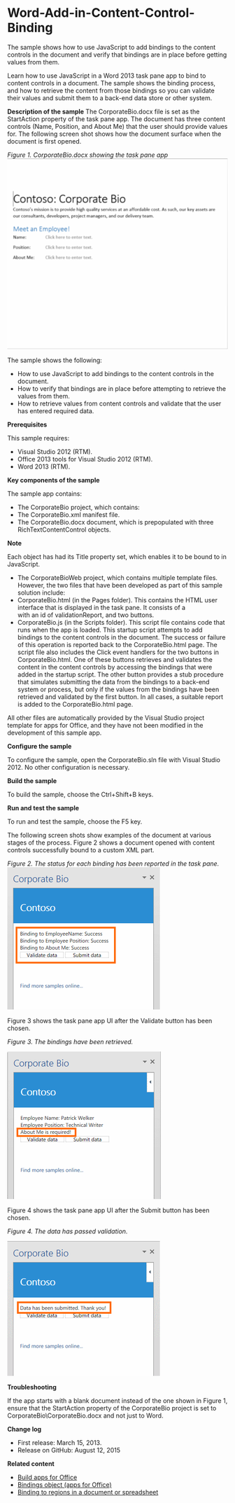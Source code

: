 # Word-Add-in-Content-Control-Binding
The sample shows how to use JavaScript to add bindings to the content controls in the document and verify that bindings are in place before getting values from them. 

Learn how to use JavaScript in a Word 2013 task pane app to bind to content controls in a document. The sample shows the binding process, and how to retrieve the content from those bindings so you can validate their values and submit them to a back-end data store or other system. 

**Description of the sample**
The CorporateBio.docx file is set as the StartAction property of the task pane app. The document has three content controls (Name, Position, and About Me) that the user should provide values for. The following screen shot shows how the document surface when the document is first opened. 

*Figure 1. CorporateBio.docx showing the task pane app*
![CorporateBio.docx showing the task pane app](/description/CG_CorpBioWd_fig01.gif)

The sample shows the following: 

* How to use JavaScript to add bindings to the content controls in the document.
* How to verify that bindings are in place before attempting to retrieve the values from them.
* How to retrieve values from content controls and validate that the user has entered required data.


**Prerequisites**

This sample requires:

* Visual Studio 2012 (RTM).
* Office 2013 tools for Visual Studio 2012 (RTM).
* Word 2013 (RTM).

**Key components of the sample**

The sample app contains:

* The CorporateBio project, which contains:
* The CorporateBio.xml manifest file.
* The CorporateBio.docx document, which is prepopulated with three RichTextContentControl objects.

**Note**

Each object has had its Title property set, which enables it to be bound to in JavaScript.

* The CorporateBioWeb project, which contains multiple template files. However, the two files that have been developed as part of this sample solution include:
* CorporateBio.html (in the Pages folder). This contains the HTML user interface that is displayed in the task pane. It consists of a <div> with an id of validationReport, and two buttons.
* CorporateBio.js (in the Scripts folder). This script file contains code that runs when the app is loaded. This startup script attempts to add bindings to the content controls in the document. The success or failure of this operation is reported back to the CorporateBio.html page. The script file also includes the Click event handlers for the two buttons in CorporateBio.html. One of these buttons retrieves and validates the content in the content controls by accessing the bindings that were added in the startup script. The other button provides a stub procedure that simulates submitting the data from the bindings to a back-end system or process, but only if the values from the bindings have been retrieved and validated by the first button. In all cases, a suitable report is added to the CorporateBio.html page.

All other files are automatically provided by the Visual Studio project template for apps for Office, and they have not been modified in the development of this sample app.

**Configure the sample**

To configure the sample, open the CorporateBio.sln file with Visual Studio 2012. No other configuration is necessary.

**Build the sample**

To build the sample, choose the Ctrl+Shift+B keys.

**Run and test the sample**

To run and test the sample, choose the F5 key.

The following screen shots show examples of the document at various stages of the process. Figure 2 shows a document opened with content controls successfully bound to a custom XML part.

*Figure 2. The status for each binding has been reported in the task pane.*
![CorporateBio.docx showing the task pane app](/description/CG_CorpBioWd_fig02.gif)

Figure 3 shows the task pane app UI after the Validate button has been chosen.

*Figure 3. The bindings have been retrieved.*

![CorporateBio.docx showing the task pane app](/description/CG_CorpBioWd_fig03.gif)

Figure 4 shows the task pane app UI after the Submit button has been chosen.

*Figure 4. The data has passed validation.*

![CorporateBio.docx showing the task pane app](/description/CG_CorpBioWd_fig04.gif)


**Troubleshooting**

If the app starts with a blank document instead of the one shown in Figure 1, ensure that the StartAction property of the CorporateBio project is set to CorporateBio\CorporateBio.docx and not just to Word.

**Change log**


* First release: March 15, 2013.
* Release on GitHub: August 12, 2015

**Related content**

* [Build apps for Office](http://msdn.microsoft.com/en-us/library/office/jj220060.aspx)
* [Bindings object (apps for Office)](http://msdn.microsoft.com/en-us/library/office/apps/fp160966.aspx)
* [Binding to regions in a document or spreadsheet](http://msdn.microsoft.com/en-us/library/office/apps/fp123511(v=office.15).aspx)

